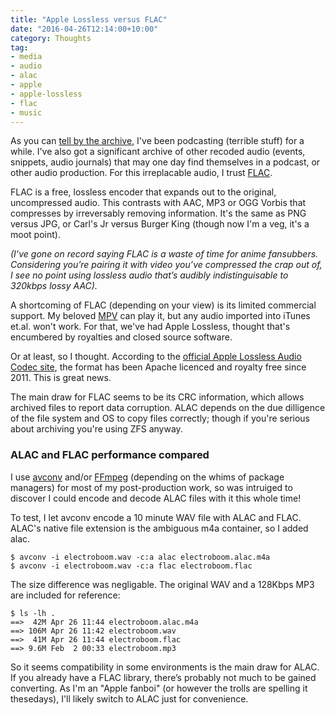```yaml
---
title: "Apple Lossless versus FLAC"
date: "2016-04-26T12:14:00+10:00"
category: Thoughts
tag:
- media
- audio
- alac
- apple
- apple-lossless
- flac
- music
---
```

As you can [tell by the archive], I've been podcasting (terrible stuff) for a while. I've also got a significant archive of other recoded audio (events, snippets, audio journals) that may one day find themselves in a podcast, or other audio production. For this irreplacable audio, I trust [FLAC].

FLAC is a free, lossless encoder that expands out to the original, uncompressed audio. This contrasts with AAC, MP3 or OGG Vorbis that compresses by irreversably removing information. It's the same as PNG versus JPG, or Carl's Jr versus Burger King (though now I'm a veg, it's a moot point).

<p style="font-style:italic" class="aside">(I’ve gone on record saying FLAC is a waste of time for anime fansubbers. Considering you’re pairing it with video you’ve compressed the crap out of, I see no point using lossless audio that’s audibly indistinguisable to 320kbps lossy AAC).</p>

A shortcoming of FLAC (depending on your view) is its limited commercial support. My beloved [MPV] can play it, but any audio imported into iTunes et.al. won't work. For that, we've had Apple Lossless, thought that's encumbered by royalties and closed source software.

Or at least, so I thought. According to the [official Apple Lossless Audio Codec site], the format has been Apache licenced and royalty free since 2011. This is great news. 

The main draw for FLAC seems to be its CRC information, which allows archived files to report data corruption. ALAC depends on the due dilligence of the file system and OS to copy files correctly; though if you're serious about archiving you're using ZFS anyway.

### ALAC and FLAC performance compared

I use [avconv] and/or [FFmpeg] \(depending on the whims of package managers) for most of my post-production work, so was intruiged to discover I could encode and decode ALAC files with it this whole time!

To test, I let avconv encode a 10 minute WAV file with ALAC and FLAC. ALAC's native file extension is the ambiguous m4a container, so I added alac.

    $ avconv -i electroboom.wav -c:a alac electroboom.alac.m4a
    $ avconv -i electroboom.wav -c:a flac electroboom.flac

The size difference was negligable. The original WAV and a 128Kbps MP3 are included for reference:

    $ ls -lh .
    ==>  42M Apr 26 11:44 electroboom.alac.m4a
    ==> 106M Apr 26 11:42 electroboom.wav
    ==>  41M Apr 26 11:44 electroboom.flac
    ==> 9.6M Feb  2 00:33 electroboom.mp3

So it seems compatibility in some environments is the main draw for ALAC. If you already have a FLAC library, there’s probably not much to be gained converting. As I'm an "Apple fanboi" (or however the trolls are spelling it thesedays), I'll likely switch to ALAC just for convenience. 

[tell by the archive]: https://rubenerd.com/show/
[FLAC]: https://xiph.org/flac/
[MPV]: https://mpv.io/
[official Apple Lossless Audio Codec site]: https://alac.macosforge.org/
[avconv]: https://libav.org/avconv.html
[ffmpeg]: https://ffmpeg.org/

